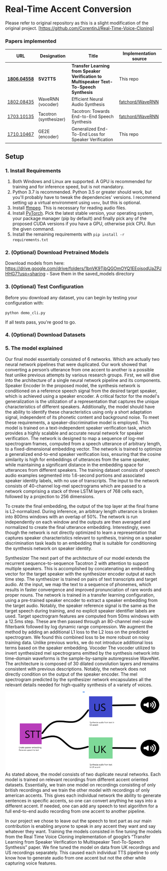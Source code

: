 # Real-Time Accent Conversion
Please refer to original repository as this is a slight modification of the original project. [https://github.com/CorentinJ/Real-Time-Voice-Cloning]

### Papers implemented  
| URL | Designation | Title | Implementation source |
| --- | ----------- | ----- | --------------------- |
|[**1806.04558**](https://arxiv.org/pdf/1806.04558.pdf) | **SV2TTS** | **Transfer Learning from Speaker Verification to Multispeaker Text-To-Speech Synthesis** | This repo |
|[1802.08435](https://arxiv.org/pdf/1802.08435.pdf) | WaveRNN (vocoder) | Efficient Neural Audio Synthesis | [fatchord/WaveRNN](https://github.com/fatchord/WaveRNN) |
|[1703.10135](https://arxiv.org/pdf/1703.10135.pdf) | Tacotron (synthesizer) | Tacotron: Towards End-to-End Speech Synthesis | [fatchord/WaveRNN](https://github.com/fatchord/WaveRNN)
|[1710.10467](https://arxiv.org/pdf/1710.10467.pdf) | GE2E (encoder)| Generalized End-To-End Loss for Speaker Verification | This repo |


## Setup

### 1. Install Requirements
1. Both Windows and Linux are supported. A GPU is recommended for training and for inference speed, but is not mandatory.
2. Python 3.7 is recommended. Python 3.5 or greater should work, but you'll probably have to tweak the dependencies' versions. I recommend setting up a virtual environment using `venv`, but this is optional.
3. Install [ffmpeg](https://ffmpeg.org/download.html#get-packages). This is necessary for reading audio files.
4. Install [PyTorch](https://pytorch.org/get-started/locally/). Pick the latest stable version, your operating system, your package manager (pip by default) and finally pick any of the proposed CUDA versions if you have a GPU, otherwise pick CPU. Run the given command.
5. Install the remaining requirements with `pip install -r requirements.txt`

### 2. (Optional) Download Pretrained Models
Download models from here: https://drive.google.com/drive/folders/1bnVK9TjbQGOmOYQ1EEoisodUaZPJHHG7?usp=sharing - Save them in the saved_models directory

### 3. (Optional) Test Configuration
Before you download any dataset, you can begin by testing your configuration with:

`python demo_cli.py`

If all tests pass, you're good to go.

### 4. (Optional) Download Datasets


### 5. The model explained
Our final model essentially consisted of 6 networks. Which are actually two neural network pipelines that were duplicated. Our work showed that converting a person’s utterance from one accent to another is a possible feat unlike previous attempts by various research groups. First, we will dive into the architecture of a single neural network pipeline and its components.
Speaker Encoder
In the proposed model, the synthesis network is conditioned on a reference speech signal from the desired target speaker, which is achieved using a speaker encoder. A critical factor for the model's generalization is the utilization of a representation that captures the unique characteristics of different speakers. Additionally, the model should have the ability to identify these characteristics using only a short adaptation signal, independent of its phonetic content and background noise. 
To meet these requirements, a speaker-discriminative model is employed. This model is trained on a text-independent speaker verification task, which provides a highly scalable and accurate neural network for speaker verification. The network is designed to map a sequence of log-mel spectrogram frames, computed from a speech utterance of arbitrary length, to a fixed-dimensional embedding vector. 
The network is trained to optimize a generalized end-to-end speaker verification loss, ensuring that the cosine similarity is high for embeddings of utterances from the same speaker, while maintaining a significant distance in the embedding space for utterances from different speakers. The training dataset consists of speech audio examples segmented into 1.6-second portions and associated speaker identity labels, with no use of transcripts. The input to the network consists of 40-channel log-mel spectrograms which are passed to a network comprising a stack of three LSTM layers of 768 cells each, followed by a projection to 256 dimensions. 

To create the final embedding, the output of the top layer at the final frame is L2-normalized. During inference, an arbitrary length utterance is broken into 800ms windows with an overlap of 50%. The network is run independently on each window and the outputs are then averaged and normalized to create the final utterance embedding. Interestingly, even though the network is not directly optimized to learn a representation that captures speaker characteristics relevant to synthesis, training on a speaker discrimination task leads to an embedding that is suitable for conditioning the synthesis network on speaker identity.

Synthesizer
The next part of the architecture of our model extends the recurrent sequence-to-sequence Tacotron 2 with attention to support multiple speakers. This is accomplished by concatenating an embedding vector for the target speaker with the synthesizer encoder output at each time step. 
The synthesizer is trained on pairs of text transcripts and target audio. At the input, we map the text to a sequence of phonemes, which results in faster convergence and improved pronunciation of rare words and proper nouns. The network is trained in a transfer learning configuration, using a pre-trained speaker encoder to extract a speaker embedding from the target audio. Notably, the speaker reference signal is the same as the target speech during training, and no explicit speaker identifier labels are used. 
Target spectrogram features are computed from 50ms windows with a 12.5ms step. These are then passed through an 80-channel mel-scale filterbank followed by log dynamic range compression. We augment the method by adding an additional L1 loss to the L2 loss on the predicted spectrogram. We found this combined loss to be more robust on noisy training data. Unlike previous works, we do not introduce additional loss terms based on the speaker embedding.
Vocoder
The vocoder utilized to invert synthesized mel spectrograms emitted by the synthesis network into time-domain waveforms is the sample-by-sample autoregressive WaveNet. The architecture is composed of 30 dilated convolution layers and remains consistent with previous descriptions. Notably, the network does not directly condition on the output of the speaker encoder. The mel spectrogram predicted by the synthesizer network encapsulates all the relevant details needed for high-quality synthesis of a variety of voices. 

![Model Architecture](./demopng.png)
As stated above, the model consists of two duplicate neural networks. Each model is trained on relevant recordings from different accent oriented datasets. Essentially, we train one model on recordings consisting of only british recordings and we train the other model with recordings of only american accents. This gives each individual network the ability to generate sentences in specific accents, so one can convert anything he says into a different accent. If needed, one can add any speech to text algorithm for a full end-to-end audio recording from one accent to another pipeline.

In our project we chose to leave out the speech to text part as our main contribution is enabling anyone to speak in any accent they want and say whatever they want. 
Training the models consisted in fine tuning the models from the Real Time Voice Cloning implementation of google’s “Transfer Learning from Speaker Verification to Multispeaker Text-To-Speech Synthesis” paper. We fine tuned the model on data from UK recordings and US recordings separately. This caused each individual TTS pipeline to only know how to generate audio from one accent but not the other while capturing voice features.

